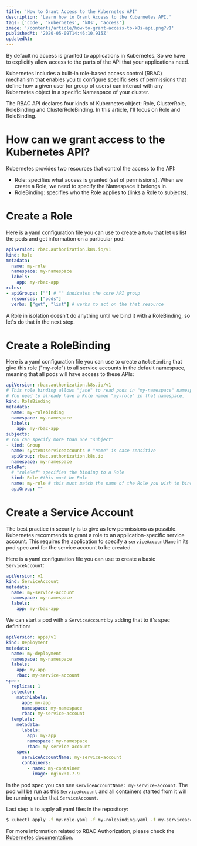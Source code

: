```yaml
---
title: 'How to Grant Access to the Kubernetes API'
description: 'Learn how to Grant Access to the Kubernetes API.'
tags: ['code', 'kubernetes', 'k8s', 'access']
image: '/contents/article/how-to-grant-access-to-k8s-api.png?v1'
publishedAt: '2020-05-09T14:46:10.915Z'
updatedAt:
---
```


By default no access is granted to applications in Kubernetes. So we have to explicitly allow access to the parts of the API that your applications need.

Kubernetes includes a built-in role-based access control (RBAC) mechanism that enables you to configure specific sets of permissions that define how a given user (or group of users) can interact with any Kubernetes object in a specific Namespace of your cluster.

The RBAC API declares four kinds of Kubernetes object: Role, ClusterRole, RoleBinding and ClusterRoleBinding. In this article, I'll focus on Role and RoleBinding.

# How can we grant access to the Kubernetes API?

Kubernetes provides two resources that control the access to the API:

* Role: specifies what access is granted (set of permissions). When we create a Role, we need to specify the Namespace it belongs in.
* RoleBinding: specifies who the Role applies to (links a Role to subjects). 

# Create a Role

Here is a yaml configuration file you can use to create a `Role` that let us list the pods and get information on a particular pod:

```yaml
apiVersion: rbac.authorization.k8s.io/v1
kind: Role
metadata:
  name: my-role
  namespace: my-namespace
  labels:
    app: my-rbac-app
rules:
- apiGroups: [""] # "" indicates the core API group
  resources: ["pods"]
  verbs: ["get", "list"] # verbs to act on the that resource
```

A Role in isolation doesn't do anything until we bind it with a RoleBinding, so let's do that in the next step.

# Create a RoleBinding

Here is a yaml configuration file you can use to create a `RoleBinding` that give this role ("my-role") to all service accounts in the default namespace, meaning that all pods will have access to these APIs:

```yaml
apiVersion: rbac.authorization.k8s.io/v1
# This role binding allows "jane" to read pods in "my-namespace" namespace.
# You need to already have a Role named "my-role" in that namespace.
kind: RoleBinding
metadata:
  name: my-rolebinding
  namespace: my-namespace
  labels:
    app: my-rbac-app
subjects:
# You can specify more than one "subject"
- kind: Group
  name: system:serviceaccounts # "name" is case sensitive
  apiGroup: rbac.authorization.k8s.io
  namespace: my-namespace
roleRef:
  # "roleRef" specifies the binding to a Role
  kind: Role #this must be Role
  name: my-role # this must match the name of the Role you wish to bind to
  apiGroup: ""
```

# Create a Service Account

The best practice in security is to give as few permissions as possible. Kubernetes recommends to grant a role to an application-specific service account. This requires the application to specify a `serviceAccountName` in its pod spec and for the service account to be created.

Here is a yaml configuration file you can use to create a basic `ServiceAccount`:

```yaml
apiVersion: v1
kind: ServiceAccount
metadata:
  name: my-service-account
  namespace: my-namespace
  labels:
    app: my-rbac-app
```

We can start a pod with a `ServiceAccount` by adding that to it's spec definition:

```yaml
apiVersion: apps/v1
kind: Deployment
metadata:
  name: my-deployment
  namespace: my-namespace
  labels:
    app: my-app
    rbac: my-service-account
spec:
  replicas: 1
  selector:
    matchLabels:
      app: my-app
      namespace: my-namespace
      rbac: my-service-account
  template:
    metadata:
      labels:
        app: my-app
        namespace: my-namespace
        rbac: my-service-account
    spec:
      serviceAccountName: my-service-account
      containers:
        - name: my-container
          image: nginx:1.7.9
```

In the pod spec you can see `serviceAccountName: my-service-account`. The pod will be run as this `ServiceAccount` and all containers started from it will be running under that `ServiceAccount`.

Last step is to apply all yaml files in the repository:

```bash
$ kubectl apply -f my-role.yaml -f my-rolebinding.yaml -f my-serviceaccount.yaml -f my-deployment.yaml -n my-namespace
```

For more information related to RBAC Authorization, please check the [Kubernetes documentation](https://kubernetes.io/docs/reference/access-authn-authz/rbac/).
